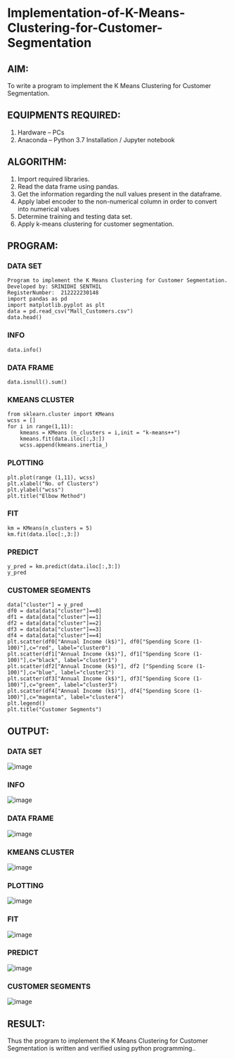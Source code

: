 # Implementation-of-K-Means-Clustering-for-Customer-Segmentation

## AIM:
To write a program to implement the K Means Clustering for Customer Segmentation.

## EQUIPMENTS REQUIRED:
1. Hardware – PCs
2. Anaconda – Python 3.7 Installation / Jupyter notebook

## ALGORITHM:
1. Import required libraries.
2. Read the data frame using pandas.
3. Get the information regarding the null values present in the dataframe.
4. Apply label encoder to the non-numerical column in order to convert into numerical values
5. Determine training and testing data set.
6. Apply k-means clustering for customer segmentation.

## PROGRAM:
### DATA SET
```
Program to implement the K Means Clustering for Customer Segmentation.
Developed by: SRINIDHI SENTHIL
RegisterNumber:  212222230148
import pandas as pd
import matplotlib.pyplot as plt
data = pd.read_csv("Mall_Customers.csv")
data.head()
```
### INFO
```
data.info()
```
### DATA FRAME
```
data.isnull().sum()
```
### KMEANS CLUSTER
```
from sklearn.cluster import KMeans
wcss = []
for i in range(1,11):
    kmeans = KMeans (n_clusters = i,init = "k-means++")
    kmeans.fit(data.iloc[:,3:])
    wcss.append(kmeans.inertia_)
```
### PLOTTING
```
plt.plot(range (1,11), wcss)
plt.xlabel("No. of Clusters")
plt.ylabel("wcss")
plt.title("Elbow Method")
```
### FIT
```
km = KMeans(n_clusters = 5)
km.fit(data.iloc[:,3:])
```
### PREDICT
```
y_pred = km.predict(data.iloc[:,3:])
y_pred
```
### CUSTOMER SEGMENTS
```
data["cluster"] = y_pred
df0 = data[data["cluster"]==0]
df1 = data[data["cluster"]==1]
df2 = data[data["cluster"]==2]
df3 = data[data["cluster"]==3]
df4 = data[data["cluster"]==4]
plt.scatter(df0["Annual Income (k$)"], df0["Spending Score (1-100)"],c="red", label="cluster0")
plt.scatter(df1["Annual Income (k$)"], df1["Spending Score (1-100)"],c="black", label="cluster1")
plt.scatter(df2["Annual Income (k$)"], df2 ["Spending Score (1-100)"],c="blue", label="cluster2")
plt.scatter(df3["Annual Income (k$)"], df3["Spending Score (1-100)"],c="green", label="cluster3")
plt.scatter(df4["Annual Income (k$)"], df4["Spending Score (1-100)"],c="magenta", label="cluster4")
plt.legend()
plt.title("Customer Segments")
```
## OUTPUT:
### DATA SET
![image](https://github.com/user-attachments/assets/57e3f8e4-9816-48b8-bb29-2a343480b618)

### INFO
![image](https://github.com/user-attachments/assets/92f645da-802f-4e3b-a240-9d9a81be3bfe)

### DATA FRAME
![image](https://github.com/user-attachments/assets/a7f028ee-796a-447e-87ed-ef0f2403a76f)

### KMEANS CLUSTER
![image](https://github.com/user-attachments/assets/e457b7a9-be2d-44fa-9f04-e575352e3adf)

### PLOTTING
![image](https://github.com/user-attachments/assets/cd7b9118-672b-438a-80b4-8c7baf0f0eeb)

### FIT

![image](https://github.com/user-attachments/assets/6d258db8-6397-42ad-8120-d7a77176cff6)

### PREDICT
![image](https://github.com/user-attachments/assets/c7df6937-6722-4d4c-bff5-3d166ae2849b)


### CUSTOMER SEGMENTS
![image](https://github.com/user-attachments/assets/52b712d5-4c60-48f0-9e80-b6bb617feb36)



## RESULT:
Thus the program to implement the K Means Clustering for Customer Segmentation is written and verified using python programming..
